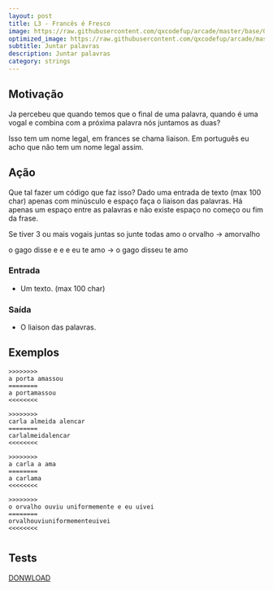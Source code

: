 ```yaml
---
layout: post
title: L3 - Francês é Fresco
image: https://raw.githubusercontent.com/qxcodefup/arcade/master/base/099/__capa.jpg
optimized_image: https://raw.githubusercontent.com/qxcodefup/arcade/master/base/.thumb/099/Readme.jpg
subtitle: Juntar palavras
description: Juntar palavras
category: strings
---
```

<!-- DON'T EDIT THIS FILE, GENERATED BY SCRIPT -->
<!-- DON'T EDIT THIS FILE, GENERATED BY SCRIPT -->
<!-- DON'T EDIT THIS FILE, GENERATED BY SCRIPT -->
<!-- DON'T EDIT THIS FILE, GENERATED BY SCRIPT -->
<!-- DON'T EDIT THIS FILE, GENERATED BY SCRIPT -->



## Motivação

Ja percebeu que quando temos que o final de uma palavra, quando é uma vogal e combina com a próxima palavra nós juntamos as duas?

Isso tem um nome legal, em frances se chama liaison. Em português eu acho que não tem um nome legal assim.

## Ação

Que tal fazer um código que faz isso? Dado uma entrada de texto (max 100 char) apenas com minúsculo e espaço faça o liaison das palavras. Há apenas um espaço entre as palavras e não existe espaço no começo ou fim da frase.

Se tiver 3 ou mais vogais juntas so junte todas amo o orvalho -> amorvalho

o gago disse e e e eu te amo -> o gago disseu te amo

### Entrada

*   Um texto. (max 100 char)

### Saída

*   O liaison das palavras.

## Exemplos

```
>>>>>>>>
a porta amassou
========
a portamassou
<<<<<<<<

>>>>>>>>
carla almeida alencar
========
carlalmeidalencar
<<<<<<<<

>>>>>>>>
a carla a ama
========
a carlama
<<<<<<<<

>>>>>>>>
o orvalho ouviu uniformemente e eu uivei
========
orvalhouviuniformementeuivei
<<<<<<<<
```

#

## Tests
[DONWLOAD](https://raw.githubusercontent.com/qxcodefup/arcade/master/base/099/t.tio)

